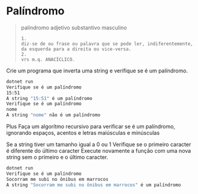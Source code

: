 # Palíndromo

> palíndromo
> adjetivo substantivo masculino
> 
>     1.
>     diz-se de ou frase ou palavra que se pode ler, indiferentemente, da esquerda para a direita ou vice-versa.
>     2.
>     vrs m.q. ANACÍCLICO.

Crie um programa que inverta uma string e verifique se é um palíndromo.

```bash
dotnet run
Verifique se é um palíndromo
15:51
A string "15:51" é um palíndromo
Verifique se é um palíndromo
nome
A string "nome" não é um palíndromo
```

Plus
Faça um algorítmo recursivo para verificar se é um palíndromo, ignorando espaços, acentos e letras maiúsculas e minúsculas

Se a string tiver um tamanho igual a 0 ou 1
Verifique se o primeiro caracter é diferente do último caracter
Execute novamente a função com uma nova string sem o primeiro e o último caracter.

```bash
dotnet run
Verifique se é um palíndromo
Socorram me subi no ônibus em marrocos
A string "Socorram me subi no ônibus em marrocos" é um palíndromo
```